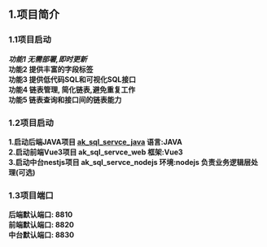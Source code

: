 ## 1.项目简介
### 1.1项目启动
***功能1 无需部署,即时更新<br/>***
**功能2 提供丰富的字段标签<br/>**
**功能3 提供低代码SQL和可视化SQL接口<br/>**
**功能4 链表管理, 简化链表,避免重复工作<br/>**
**功能5 链表查询和接口间的链表能力<br/>**

### 1.2项目启动
**1.启动后端JAVA项目 <a href="https://github.com/939446256/ak_sql_servce_java">ak_sql_servce_java</a> 语言:JAVA<br/>**
**2.启动前端Vue3项目 ak_sql_servce_web 框架:Vue3**<br/>
**3.启动中台nestjs项目 ak_sql_servce_nodejs 环境:nodejs 负责业务逻辑层处理(可选)**

 
### 1.3项目端口
**后端默认端口: 8810<br/>**
**前端默认端口: 8820<br/>**
**中台默认端口: 8830<br/>**



